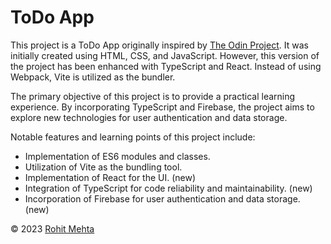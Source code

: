 # ToDo App

This project is a ToDo App originally inspired by [The Odin Project](https://www.theodinproject.com/paths/full-stack-javascript/courses/javascript/lessons/todo-list). It was initially created using HTML, CSS, and JavaScript. However, this version of the project has been enhanced with TypeScript and React. Instead of using Webpack, Vite is utilized as the bundler.

The primary objective of this project is to provide a practical learning experience. By incorporating TypeScript and Firebase, the project aims to explore new technologies for user authentication and data storage.

Notable features and learning points of this project include:

- Implementation of ES6 modules and classes.
- Utilization of Vite as the bundling tool.
- Implementation of React for the UI. (new)
- Integration of TypeScript for code reliability and maintainability. (new)
- Incorporation of Firebase for user authentication and data storage. (new)

&copy; 2023 [Rohit Mehta](https://github.com/r0hitm)
